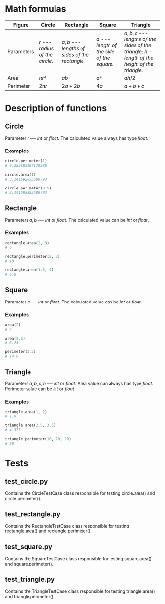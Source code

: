 
# Math formulas


| Figure      | Circle                          | Rectangle                                        | Square                                      | Triangle                                                                                        |
|-------------|---------------------------------|--------------------------------------------------|---------------------------------------------|-------------------------------------------------------------------------------------------------|
| Parameters  | $r$ --- *radius of the circle.* | $a, b$ --- *lengths of sides of the rectangle.*  | $a$ --- *length of the side of the square.* | $a, b, c$ --- *lengths of the sides of the triangle; h - length of the height of the triangle.* |
| Area        | $πr²$                           | $ab$                                             | $a²$                                        | $ah/2$                                                                                          |
| Perimeter   | $2πr$                           | $2a + 2b$                                        | $4a$                                        | $a + b + c$                                                                                     |





# Description of functions

## Circle
Parameter $r$ --- $int$ or $float$.
The calculated value always has type $float$.

### Examples
```py
circle.perimeter(1)
# 6.283185307179586

circle.area(1)
# 3.141592653589793

circle.perimeter(0.5)
# 3.141592653589793
```

## Rectangle
Parameters $a, b$ --- $int$ or $float$.
The calculated value can be $int$ or $float$.

### Examples
```py
rectangle.area(2, 3)
# 6

rectangle.perimeter(2, 3)
# 10

rectangle.area(1.5, 4)
# 6.0
```

## Square
Parameter $a$ --- $int$ or $float$.
The calculated value can be $int$ or $float$.

### Examples
```py
area(2)
# 4

area(2.5)
# 6.25

perimeter(3.5)
# 14.0
```

## Triangle
Parameters $a, b, c, h$ --- $int$ or $float$.
Area value can always has type $float$.
Perimeter value can be $int$ or $float$

### Examples
```py
triangle.area(1, 2)
# 1.0

triangle.area(2.5, 3.5)
# 4.375

triangle.perimeter(10, 20, 20)
# 50
```

# Tests

## test_circle.py
Contains the CircleTestCase class responsible for testing circle.area() and circle.perimeter().

## test_rectangle.py
Contains the RectangleTestCase class responsible for testing rectangle.area() and rectangle.perimeter().

## test_square.py
Contains the SquareTestCase class responsible for testing square.area() and square.perimeter().

## test_triangle.py
Contains the TriangleTestCase class responsible for testing triangle.area() and triangle.perimeter().
